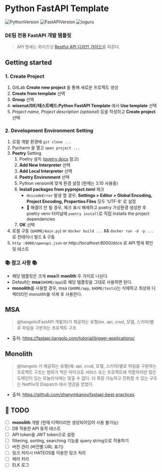 # Python FastAPI Template

![PythonVersion](https://img.shields.io/badge/python-3.10-blue)
![FastAPIVersion](https://img.shields.io/badge/fastapi-0.95.0-yellowgreen)
![loguru](https://img.shields.io/badge/loguru-0.6.0-orange)

### DE팀 전용 FastAPI 개발 템플릿 

> API 명세는 와이즈넛 [Restful API 디자인 가이드](https://docs.google.com/document/d/1tSniwfrVaTIaTT4MxhBRAmv-S_ECcoSFAXlYrsg4K0Y/edit#heading=h.60fu2rc04bck)를 따른다.


## Getting started

### 1. Create Project
1. GitLab **Create new project** 을 통해 새로운 프로젝트 생성
2. **Create from template** 선택
3. **Group** 선택
4. **wisenut/DE/테스트베드:Python FastAPI Template** 에서 **Use template** 선택
5. _Project name, Project description (optional)_ 등을 작성하고 **Create project** 선택

### 2. Development Environment Setting
1. 로컬 개발 환경에 `git clone ...` 
2. Pycharm 을 열고 `open project ...`
3. **Poetry** Setting 
   1. Poetry 설치 ([poetry docs](https://python-poetry.org/docs/#installation) 참고)
   2. **Add New Interpreter** 선택
   3. **Add Local Interpreter** 선택
   4. **Poetry Environment** 선택
   5. Python version에 맞게 환경 설정 (현재는 3.10 사용중)
   6. **Install packages from pyproject.toml** 체크
      - `UnicodeError` 발생 할 경우, **Settings > Editor > Global Encoding, Project Encoding, Properties Files** 모두 'UTF-8' 로 설정
      - 🐛 해결이 안 될 경우, 체크 표시 해제하고 poetry 가상환경 생성한 후 poetry venv 터미널에 `poetry install`로 직접 Installs the project dependencies
   7. **OK** 선택
4. 로컬 구동 (`$HOME/main.py`) or `docker build ...` && `docker run -d -p ...` 로 컨테이너 빌드 & 구동
5. `http :8000/openapi.json` or _http://localhost:8000/docs_ 로 API 명세 확인 및 테스트

### 📚 참고 사항 📚   
- 해당 템플릿은 크게 **msa**와 **monlith** 두 가지로 나뉜다.
- Default는 **msa**(`$HOME/app`)로 해당 템플릿을 그대로 사용하면 된다.
- **monolith**를 사용할 경우, msa (`$HOME/app`, `$HOME/tests`)는 삭제하고 최상위 디렉터리인 monolith를 삭제 후 사용한다.


## MSA
> @tiangolo(FastAPI 개발자)가 제공하는 유형(ex. api, crud, 모델, 스키마)별로 파일을 구분하는 프로젝트 구조
- 출처: https://fastapi.tiangolo.com/tutorial/bigger-applications/

## Monolith
> @tiangolo 가 제공하는 유형(예: api, crud, 모델, 스키마)별로 파일을 구분하는 프로젝트 구조는 범위가 적은 마이크로 서비스 또는 프로젝트에 적합하지만 많은 도메인이 있는 모놀리식에는 맞출 수 없다.
> 더 확장 가능하고 진화할 수 있는 구조는 Netflix의 Dispatch 에서 영감을 얻었다.
- 출처: https://github.com/zhanymkanov/fastapi-best-practices


## 🚀 TODO
- [ ] **monolith** 개발 (현재 디렉터리만 생성되어있어 사용 불가능) 
- [ ] DB 적용한 API 동작 테스트
- [ ] API token을 JWT token으로 설정
- [ ] filtering, sorting, searching 기능을 query string으로 적용하기
- [ ] 버전 관리 (버전별 URL 표기)
- [ ] 링크 처리시 HATEOS를 이용한 링크 처리
- [ ] 에러 처리
- [ ] ELK 로그